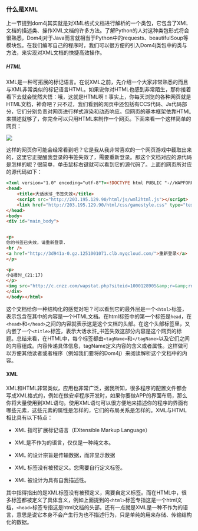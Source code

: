 ### 什么是XML

上一节提到dom4j其实就是对XML格式文档进行解析的一个类包，它包含了XML文档的描述类、操作XML文档的许多方法。了解Python的人对这种类包形式将会很熟悉，Dom4j对于Java而言就相当于Python中的requests、beautifulSoup等模块包。在我们编写自己的程序时，我们可以很方便的引入Dom4j类包中的类与方法，来实现对XML文档的快捷高效操作。

##### HTML

XML是一种可拓展的标记语言。在说XML之前，先介绍一个大家非常熟悉的而且与XML非常类似的标记语言HTML。如果说你对HTML也感到非常陌生，那你接着看下去就会恍然大悟：哦，这就是HTML啊！事实上，你每天浏览的各种网页就是HTML文档，神奇吧？只不过，我们看到的网页中还包括有CCS代码、Js代码部分，它们分别负责对网页进行样式渲染和动态响应。但网页的基本框架依靠HTML来描述就够了，你完全可以只用HTML来制作一个网页。下面来看一个这样简单的网页：

![](/assets/dhsh_index.png)

这样的网页你可能会经常看到吧？它是我从我非常喜欢的一个网页游戏中截取出来的，这里它正提醒我登录的书签失效了，需要重新登录。那这个文档对应的源代码是怎样的呢？很简单，单击鼠标右键就可以看到它的源代码了。上面的网页所对应的源代码如下：

```html
<?xml version="1.0" encoding="utf-8"?><!DOCTYPE html PUBLIC "-//WAPFORUM//DTD XHTML Mobile 1.0//EN" "http://www.wapforum.org/DTD/xhtml-mobile10.dtd"><html>
<head>
    <title>大话水浒_书签失效</title>
    <script src="http://203.195.129.90/html/js/wml2html.js"></script>
    <link href="http://203.195.129.90/html/css/gamestyle.css" type="text/css" rel="stylesheet"/>
</head>
<body>
<div id="main_body">


<p>
你的书签已失效，请重新登录.
<br />
<a href="http://3d941a-0.gz.1251001071.clb.myqcloud.com/">重新登录</a>
</p>

<p>
小Q报时_(21:17)
</p>
<img src="http://c.cnzz.com/wapstat.php?siteid=1000128905&amp;r=&amp;rnd=311916666" width="0" height="0"/><!-- <p>DB 0/0, MC 1/0, Time 0.016s</p> -->
</div>
</body></html>
```

这个文档给你一种结构化的感觉对吧？可以看到它的最外层是一个`<html>`标签，表示包含在其中的内容是一个HTML文档。在html标签中的第一个标签是`head`，在`<head>`和`</head>`之间的内容就表示这是这个文档的头部。在这个头部标签里，又内嵌了一个`<title>`标签，表示大话水浒\_书签失效这部分内容是这个网页的标题。总结来看，在HTML中，每个标签都由`<tagName>`和`</tagName>`以及它们之间的内容组成。内容传递具体信息，tagName定义内容的含义或者属性。这样做可以方便其他读者或者程序（例如我们要将的Dom4j）来阅读解析这个文档中的内容。

#### XML

XML和HTML非常类似，应用也非常广泛，据我所知，很多程序的配置文件都会写成XML格式的，例如在做安卓程序开发时，如果你要做APP的界面布局，那么你将大量使用到XML语句。使用XML语句可以很方便地来描述你的程序的界面有哪些元素，这些元素的属性是怎样的，它们的布局关系是怎样的。XML与HTML相比具有以下特点：

* XML 指可扩展标记语言（EXtensible Markup Language）

* XML是不作为的语言，仅仅是一种纯文本。

* XML 的设计宗旨是传输数据，而非显示数据

* XML 标签没有被预定义。您需要自行定义标签。

* XML 被设计为具有自我描述性。

其中指得指出的是XML标签没有被预定义，需要自定义标签。而在HTML中，很多标签都被定义了具体含义，例如上面提到的`<html>`标签专指这是一个html文档，`<head>`标签专指这是html文档的头部。还有一点就是XML是一种不作为的语言，意思是说它本身不会产生行为也不描述行为，只是单纯的用来存储、传输结构化的数据。

